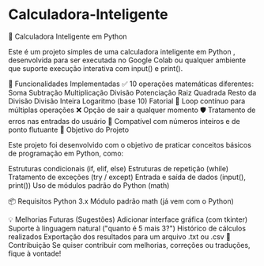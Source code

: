 # Calculadora-Inteligente
🧮 Calculadora Inteligente em Python

Este é um projeto simples de uma calculadora inteligente em Python , desenvolvida para ser executada no Google Colab ou qualquer ambiente que suporte execução interativa com input() e print().

📌 Funcionalidades Implementadas
✅ 10 operações matemáticas diferentes:
Soma
Subtração
Multiplicação
Divisão
Potenciação
Raiz Quadrada
Resto da Divisão
Divisão Inteira
Logaritmo (base 10)
Fatorial
🔁 Loop contínuo para múltiplas operações
❌ Opção de sair a qualquer momento
🛡️ Tratamento de erros nas entradas do usuário
🧪 Compatível com números inteiros e de ponto flutuante
🧠 Objetivo do Projeto


Este projeto foi desenvolvido com o objetivo de praticar conceitos básicos de programação em Python, como:

Estruturas condicionais (if, elif, else)
Estruturas de repetição (while)
Tratamento de exceções (try / except)
Entrada e saída de dados (input(), print())
Uso de módulos padrão do Python (math)


📦 Requisitos
Python 3.x
Módulo padrão math (já vem com o Python)


💡 Melhorias Futuras (Sugestões)
Adicionar interface gráfica (com tkinter)
Suporte à linguagem natural ("quanto é 5 mais 3?")
Histórico de cálculos realizados
Exportação dos resultados para um arquivo .txt ou .csv
🙌 Contribuição
Se quiser contribuir com melhorias, correções ou traduções, fique à vontade!
